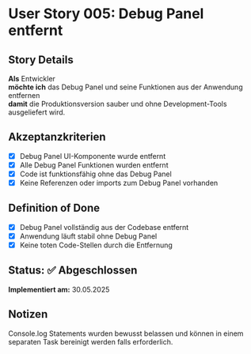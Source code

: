 # User Story 005: Debug Panel entfernt

## Story Details

**Als** Entwickler  
**möchte ich** das Debug Panel und seine Funktionen aus der Anwendung entfernen  
**damit** die Produktionsversion sauber und ohne Development-Tools ausgeliefert wird.

## Akzeptanzkriterien

- [x] Debug Panel UI-Komponente wurde entfernt
- [x] Alle Debug Panel Funktionen wurden entfernt
- [x] Code ist funktionsfähig ohne das Debug Panel
- [x] Keine Referenzen oder imports zum Debug Panel vorhanden

## Definition of Done

- [x] Debug Panel vollständig aus der Codebase entfernt
- [x] Anwendung läuft stabil ohne Debug Panel
- [x] Keine toten Code-Stellen durch die Entfernung

## Status: ✅ Abgeschlossen

**Implementiert am:** 30.05.2025

## Notizen

Console.log Statements wurden bewusst belassen und können in einem separaten Task bereinigt werden falls erforderlich.